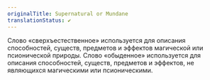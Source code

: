 ```yaml
---
originalTitle: Supernatural or Mundane
translationStatus: ✔️
---
```

Слово «сверхъестественное» используется для описания способностей, существ, предметов и эффектов магической или псионической природы. Слово «обыденное» используется для описания способностей, существ, предметов и эффектов, не являющихся магическими или псионическими.
